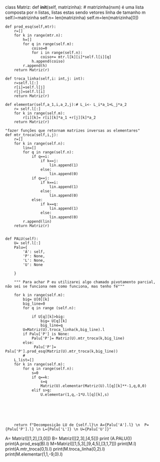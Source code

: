 class Matriz:
    def __init__(self, matrizinha): # matrizinha(nxm) é uma lista composta por n listas, listas estas sendo vetores linha de tamanho m
        self.l=matrizinha
        self.n= len(matrizinha)
        self.m=len(matrizinha[0])
    
    def prod_esq(self,mtr):
        r=[]
        for k in range(mtr.n):
            h=[] 
            for q in range(self.m):
                coiso=0
                for i in range(self.n):
                    coiso+= mtr.l[k][i]*self.l[i][q]
                h.append(coiso)
            r.append(h)
        return Matriz(r)
        
    def troca_linha(self,i: int,j: int):
        r=self.l[:]
        r[i]=self.l[j]
        r[j]=self.l[i]
        return Matriz(r)

    def elementar(self,a_1,i,a_2,j):# L_i<- L_i*a_1+L_j*a_2
        r= self.l[:]
        for k in range(self.m):
            r[i][k]= r[i][k]*a_1 +r[j][k]*a_2
        return Matriz(r)
     
    "fazer funções que retornam matrizes inversas as elementares"
    def mtr_troca(self,i,j):
        r=[]
        for k in range(self.n):
            lin=[]
            for q in range(self.n):
                if q==i:
                    if k==j:
                        lin.append(1)
                    else: 
                        lin.append(0)
                if q==j:
                    if k==i:
                        lin.append(1)
                    else: 
                        lin.append(0)
                else:
                    if k==q:
                        lin.append(1)
                    else:
                        lin.append(0)
            r.append(lin)
        return Matriz(r)


    def PALU(self):
        U= self.l[:]
        Palu={
            'A': self,
            'P': None,
            'L': None,
            'U': None
            
        }
        
        """ Para achar P eu utilizarei algo chamado pivotamento parcial, não sei se funciona nem como funciona, mas tenho fé"""
        
        for k in range(self.m):
            big= U[0][k] 
            big_line=0 
            for q in range (self.n):
                
                if U[q][k]>big:
                    big= U[q][k]
                    big_line=q
            U=Matriz(U).troca_linha(k,big_line).l
            if Palu['P'] is None:
                Palu['P']= Matriz(U).mtr_troca(k,big_line)
            else:
                 Palu['P']= Palu['P'].prod_esq(Matriz(U).mtr_troca(k,big_line))
            #
        L_list=[]
        for k in range(self.m):
            for q in range(self.n):
                s=0
                if q==k:
                    s=q
                    Matriz(U).elementar(Matriz(U).l[q][k]**-1,q,0,0)
                elif s>q:
                    U.elementar(1,q,-1*U.l[q][k],s)
                

        
        
        
        
        return f"Decomposição LU de {self.l}\n A={Palu['A'].l} \n  P={Palu['P'].l} \n L={Palu['L']} \n U={Palu['U']}"
            
        
A= Matriz([[1,2],[3,0]])
B= Matriz([[2,3],[4,5]])
print (A.PALU())
print(A.prod_esq(B).l)
M=Matriz([[1,5,3],[9,4,5],[3,1,7]])
print(M.l)
print(A.mtr_troca(0,1).l)
print(M.troca_linha(0,2).l)
print(M.elementar(1,1,-9,0).l)
